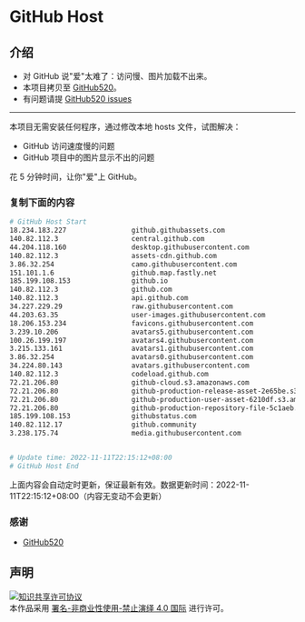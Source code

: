 # GitHub Host
## 介绍
- 对 GitHub 说"爱"太难了：访问慢、图片加载不出来。
- 本项目拷贝至 [GitHub520](https://github.com/521xueweihan/GitHub520)。
- 有问题请提 [GitHub520 issues](https://github.com/521xueweihan/GitHub520/issues/new)

---

本项目无需安装任何程序，通过修改本地 hosts 文件，试图解决：
- GitHub 访问速度慢的问题
- GitHub 项目中的图片显示不出的问题

花 5 分钟时间，让你"爱"上 GitHub。

### 复制下面的内容
```bash
# GitHub Host Start
18.234.183.227                github.githubassets.com
140.82.112.3                  central.github.com
44.204.118.160                desktop.githubusercontent.com
140.82.112.3                  assets-cdn.github.com
3.86.32.254                   camo.githubusercontent.com
151.101.1.6                   github.map.fastly.net
185.199.108.153               github.io
140.82.112.3                  github.com
140.82.112.3                  api.github.com
34.227.229.29                 raw.githubusercontent.com
44.203.63.35                  user-images.githubusercontent.com
18.206.153.234                favicons.githubusercontent.com
3.239.10.206                  avatars5.githubusercontent.com
100.26.199.197                avatars4.githubusercontent.com
3.215.133.161                 avatars1.githubusercontent.com
3.86.32.254                   avatars0.githubusercontent.com
34.224.80.143                 avatars.githubusercontent.com
140.82.112.3                  codeload.github.com
72.21.206.80                  github-cloud.s3.amazonaws.com
72.21.206.80                  github-production-release-asset-2e65be.s3.amazonaws.com
72.21.206.80                  github-production-user-asset-6210df.s3.amazonaws.com
72.21.206.80                  github-production-repository-file-5c1aeb.s3.amazonaws.com
185.199.108.153               githubstatus.com
140.82.112.17                 github.community
3.238.175.74                  media.githubusercontent.com


# Update time: 2022-11-11T22:15:12+08:00
# GitHub Host End

```
上面内容会自动定时更新，保证最新有效。数据更新时间：2022-11-11T22:15:12+08:00（内容无变动不会更新）

### 感谢

- [GitHub520](https://github.com/521xueweihan/GitHub520)

## 声明
<a rel="license" href="https://creativecommons.org/licenses/by-nc-nd/4.0/deed.zh"><img alt="知识共享许可协议" style="border-width: 0" src="https://licensebuttons.net/l/by-nc-nd/4.0/88x31.png"></a><br>本作品采用 <a rel="license" href="https://creativecommons.org/licenses/by-nc-nd/4.0/deed.zh">署名-非商业性使用-禁止演绎 4.0 国际</a> 进行许可。